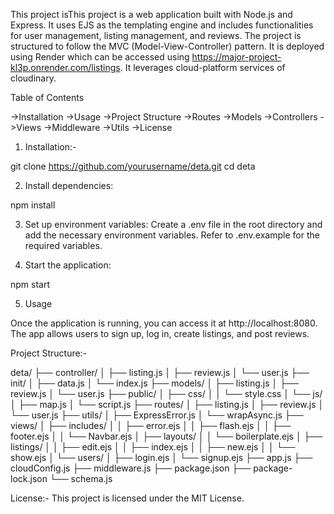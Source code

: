 This project isThis project is a web application built with Node.js and Express. It uses EJS as the templating engine and includes functionalities for user management, listing management, and reviews. The project is structured to follow the MVC (Model-View-Controller) pattern. It is deployed using Render which can be accessed using https://major-project-kl3p.onrender.com/listings. It leverages cloud-platform services of cloudinary.

Table of Contents

->Installation
->Usage
->Project Structure
->Routes
->Models
->Controllers
->Views
->Middleware
->Utils
->License

1. Installation:-

git clone https://github.com/yourusername/deta.git
cd deta

2. Install dependencies:

npm install

3. Set up environment variables:
Create a .env file in the root directory and add the necessary environment variables.
Refer to .env.example for the required variables.

4. Start the application:

npm start

5. Usage

Once the application is running, you can access it at http://localhost:8080. The app allows users to sign up, log in, create listings, and post reviews.

Project Structure:-

deta/
├── controller/
│   ├── listing.js
│   ├── review.js
│   └── user.js
├── init/
│   ├── data.js
│   └── index.js
├── models/
│   ├── listing.js
│   ├── review.js
│   └── user.js
├── public/
│   ├── css/
│   │   └── style.css
│   └── js/
│       ├── map.js
│       └── script.js
├── routes/
│   ├── listing.js
│   ├── review.js
│   └── user.js
├── utils/
│   ├── ExpressError.js
│   └── wrapAsync.js
├── views/
│   ├── includes/
│   │   ├── error.ejs
│   │   ├── flash.ejs
│   │   ├── footer.ejs
│   │   └── Navbar.ejs
│   ├── layouts/
│   │   └── boilerplate.ejs
│   ├── listings/
│   │   ├── edit.ejs
│   │   ├── index.ejs
│   │   ├── new.ejs
│   │   └── show.ejs
│   └── users/
│       ├── login.ejs
│       └── signup.ejs
├── app.js
├── cloudConfig.js
├── middleware.js
├── package.json
├── package-lock.json
└── schema.js

License:-
This project is licensed under the MIT License.
